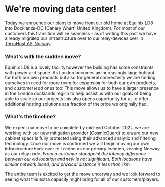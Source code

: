 
[comment]: <>  (title:Our move in London Docklands!)
[comment]: <>  (author:Jack Cosens)
[comment]: <>  (description:We're moving! See this post about our move to Docklands-DC, United Kingdom and what new products we will offer.)
[comment]: <>  (readtime:2)
[comment]: <>  (picture:https://www.colo-x.com/wp-content/uploads/2016/11/colo-x-docklands-data-centre-01.jpg)
[comment]: <>  (timestamp:2022-09-15T23:32:37.102Z)
[commend]: <> (tag:Hosting)

# We're moving data center!
Today we announce our plans to move from our old home at Equinix LD8 into Docklands-DC (Canary Wharf, United Kingdom). For most of our customers this transition will be seamless - as of writing this post we have already migrated our infrastructure over to our relay-devices over in [TerraHost AS, Norway](https://terrahost.com).

### What's with the sudden move?
Equinix LD8 is a lovely facility however the building has some constraints with power and space. As London becomes an increasingly large hotspot for both our own products but also for general connectivity we are finding ourselves in need for more room for expansion for both our own products, and *customer lead* ones too!
This move allows us to have a larger presence in the London docklands region to help assist us with our goals of being able to  scale up our projects this also opens opportunity for us to offer additional hosting solutions at a fraction of the price we originally had.

### What's the timeline?
We expect our move to be complete by mid-end October 2022, we are working with our new mitigation provider [(CosmicGuard)](https://cosmic.global) to ensure our new cabinet space is fully protected using their advanced analytic and filtering technology.
Once our move is confirmed we will begin moving our own infrastructure back over to London as our primary location, keeping Norway as our relay node.
*From a customer standpoint the latency difference between our old location and new is not significant. Both locations have similar network blend, and physical distance is less than 1km.*

The entire team is excited to get the move underway and we look forward to seeing what this extra capacity might bring for all of our customers/players.